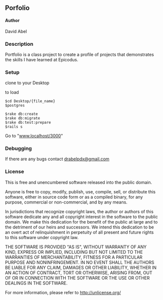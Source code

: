 ## Porfolio ##

#### Author ####

David Abel

### Description ###

Portfolio is a class project to create a profile of projects that demonstrates the skills I have learned at Epicodus.

### Setup ###

clone to your Desktop

to load

    $cd Desktop/{file_name}
    $postgres

    $rake db:create
    $rake db:migrate
    $rake db:test:prepare
    $rails s

Go to "www.localhost/3000"


### Debugging ###

If there are any bugs contact drabelpdx@gmail.com

### License ###
This is free and unencumbered software released into the public domain.

Anyone is free to copy, modify, publish, use, compile, sell, or
distribute this software, either in source code form or as a compiled
binary, for any purpose, commercial or non-commercial, and by any
means.

In jurisdictions that recognize copyright laws, the author or authors
of this software dedicate any and all copyright interest in the
software to the public domain. We make this dedication for the benefit
of the public at large and to the detriment of our heirs and
successors. We intend this dedication to be an overt act of
relinquishment in perpetuity of all present and future rights to this
software under copyright law.

THE SOFTWARE IS PROVIDED "AS IS", WITHOUT WARRANTY OF ANY KIND,
EXPRESS OR IMPLIED, INCLUDING BUT NOT LIMITED TO THE WARRANTIES OF
MERCHANTABILITY, FITNESS FOR A PARTICULAR PURPOSE AND NONINFRINGEMENT.
IN NO EVENT SHALL THE AUTHORS BE LIABLE FOR ANY CLAIM, DAMAGES OR
OTHER LIABILITY, WHETHER IN AN ACTION OF CONTRACT, TORT OR OTHERWISE,
ARISING FROM, OUT OF OR IN CONNECTION WITH THE SOFTWARE OR THE USE OR
OTHER DEALINGS IN THE SOFTWARE.

For more information, please refer to <http://unlicense.org/>
